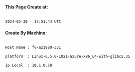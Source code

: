
   
#### This Page Create at:

```bash

2024-05-30 - 17:51:44 UTC

```

#### Create By Machine:

```bash

Host Name : fv-az1980-331

platform  : Linux-6.5.0-1021-azure-x86_64-with-glibc2.35

Ip Local  : 10.1.0.60

```

